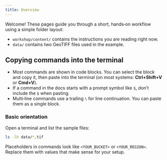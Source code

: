 ```yaml
---
title: Overview
---
```


Welcome! These pages guide you through a short, hands‑on workflow using a simple folder layout:

- `workshop/content/` contains the instructions you are reading right now.
- `data/` contains two GeoTIFF files used in the example.

## Copying commands into the terminal

- Most commands are shown in code blocks. You can select the block and copy it, then paste into the terminal (on most systems: **Ctrl+Shift+V** or **Cmd+V**).
- If a command in the docs starts with a prompt symbol like `$`, don’t include the `$` when pasting.
- Multi‑line commands use a trailing `\` for line continuation. You can paste them as a single block.

### Basic orientation

Open a terminal and list the sample files:

```sh
ls -lh data/*.tif
```

Placeholders in commands look like `<YOUR_BUCKET>` or `<YOUR_REGION>`. Replace them with values that make sense for your setup.
